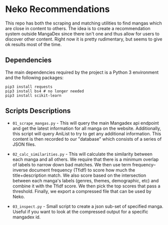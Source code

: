# Neko Recommendations

This repo has both the scraping and matching utilities to find mangas which are close in content to others.
The idea is to create a recommendation system outside MangaDex since there isn't one and thus allow for users to discover other content.
Right now it is pretty rudimentary, but seems to give ok results most of the time.

## Dependencies

The main dependencies required by the project is a Python 3 environment and the following packages:
```
pip3 install requests
pip3 install bs4 # no longer needed
pip3 install scikit-learn
```

## Scripts Descriptions

* `01_scrape_mangas.py` - This will query the main Mangadex api endpoint and get the latest information for all manga on the website. Additionally, this script will query AniList to try to get any additional information. This content is then recorded to our "database" which consists of a series of JSON files.
  
* `02_calc_similarities.py` - This will calculate the similarity between each manga and all others. We require that there is a minimum overlap of labels to narrow down bad matches. We then use term frequency–inverse document frequency (Tfidf) to score how much the title+description match. We also score based on the intersection between each manga's labels (genres, themes, demographic, etc) and combine it with the Tfidf score. We then pick the top scores that pass a threshold. Finally, we export a compressed file that can be used by Neko.
  
* `03_inspect.py` - Small script to create a json sub-set of specified manga. Useful if you want to look at the compressed output for a specific mangadex id.






